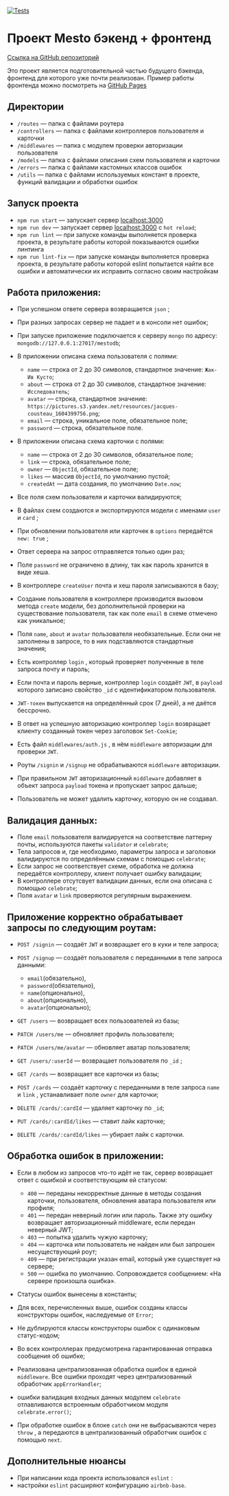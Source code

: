 [![Tests](../../actions/workflows/tests-14-sprint.yml/badge.svg)](../../actions/workflows/tests-14-sprint.yml)


# Проект Mesto бэкенд + фронтенд

[Ссылка на GitHub репозиторий](https://github.com/chepash/express-mesto-gha)

Это проект является подготовительной частью будущего бэкенда, фронтенд для которого уже почти реализован. Пример работы фронтенда можно посмотреть на [GitHub Pages](https://chepash.github.io/react-mesto-auth/)


## Директории

- `/routes` — папка с файлами роутера  
- `/controllers` — папка с файлами контроллеров пользователя и карточки
- `/middlewares` — папка с модулем проверки авторизации пользователя
- `/models` — папка с файлами описания схем пользователя и карточки  
- `/errors` — папка с файлами кастомных классов ошибок
- `/utils` — папка с файлами используемых констант в проекте, функций валидации и обработки ошибок


## Запуск проекта

- `npm run start` — запускает сервер [localhost:3000](http://localhost:3000/)
- `npm run dev` — запускает сервер [localhost:3000](http://localhost:3000/) с `hot reload`;
- `npm run lint` — при запуске команды выполняется проверка проекта, в результате работы которой показываются ошибки линтинга
- `npm run lint-fix` — при запуске команды выполняется проверка проекта, в результате работы которой eslint попытается найти все ошибки и автоматически их исправить согласно своим настройкам


## Работа приложения:

- При успешном ответе сервера возвращается `json` ;
- При разных запросах сервер не падает и в консоли нет ошибок;
- При запуске приложение подключается к серверу `mongo` по адресу: `mongodb://127.0.0.1:27017/mestodb`;
- В приложении описана схема пользователя с полями:
  - `name` — строка от 2 до 30 символов, стандартное значение: `Жак-Ив Кусто`;
  - `about` — строка от 2 до 30 символов, стандартное значение: `Исследователь`;
  - `avatar` — строка, стандартное значение: `https://pictures.s3.yandex.net/resources/jacques-cousteau_1604399756.png`;
  - `email` — строка, уникальное поле, обязательное поле;
  - `password` — строка, обязательное поле.
- В приложении описана схема карточки с полями:
  - `name` — строка от 2 до 30 символов, обязательное поле;
  - `link` — строка, обязательное поле;
  - `owner` — `ObjectId`, обязательное поле;
  - `likes` — массив `ObjectId`, по умолчанию пустой;
  - `createdAt` — дата создания, по умолчанию `Date.now`;

- Все поля схем пользователя и карточки валидируются;
- В файлах схем создаются и экспортируются модели с именами `user` и `card` ;
- При обновлении пользователя или карточек в `options` передаётся `new: true` ;
- Ответ сервера на запрос отправляется только один раз;
- Поле `password` не ограничено в длину, так как пароль хранится в виде хеша.
- В контроллере `createUser` почта и хеш пароля записываются в базу;
- Создание пользователя в контроллере производится вызовом метода `create` модели, без дополнительной проверки на существование пользователя, так как поле `email` в схеме отмечено как уникальное;
- Поля `name`,  `about`  и  `avatar` пользователя необязательные. Если они не заполнены в запросе, то в них подставляются стандартные значения;
- Есть контроллер `login` , который проверяет полученные в теле запроса почту и пароль;
- Если почта и пароль верные, контроллер `login` создаёт `JWT`, в `payload` которого записано свойство `_id` с идентификатором пользователя.
- `JWT-токен` выпускается на определённый срок (7 дней), а не даётся бессрочно.
- В ответ на успешную авторизацию контроллер `login` возвращает клиенту созданный токен через заголовок `Set-Cookie`;
- Есть файл `middlewares/auth.js` , в нём `middleware` авторизации для проверки `JWT`.
- Роуты `/signin` и `/signup` не обрабатываются `middleware` авторизации.
- При правильном `JWT` авторизационный `middleware` добавляет в объект запроса `payload` токена и пропускает запрос дальше;
- Пользователь не может удалить карточку, которую он не создавал.


## Валидация данных:

- Поле `email` пользователя валидируется на соответствие паттерну почты, используются пакеты `validator` и `celebrate`;
- Тела запросов и, где необходимо, параметры запроса и заголовки валидируются по определённым схемам с помощью `celebrate`;
- Если запрос не соответствует схеме, обработка не должна передаётся контроллеру, клиент получает ошибку валидации;
- В контроллере отсутсвует валидации данных, если она описана с помощью `celebrate`;
- Поля `avatar` и `link` проверяются регулярным выражением.


## Приложение корректно обрабатывает запросы по следующим роутам:

- `POST /signin` — создаёт `JWT` и возвращает его в куки и теле запроса;
- `POST /signup` — создаёт пользователя с переданными в теле запроса данными: 
  - `email`(обязательно), 
  - `password`(обязательно), 
  - `name`(опционально), 
  - `about`(опционально), 
  - `avatar`(опционально);

- `GET /users` — возвращает всех пользователей из базы;
- `PATCH /users/me` — обновляет профиль пользователя;
- `PATCH /users/me/avatar` — обновляет аватар пользователя;
- `GET /users/:userId` — возвращает пользователя по `_id` ;

- `GET /cards` — возвращает все карточки из базы;
- `POST /cards` — создаёт карточку с переданными в теле запроса `name` и `link` , устанавливает поле `owner` для карточки;
- `DELETE /cards/:cardId` — удаляет карточку по `_id`;
- `PUT /cards/:cardId/likes` — ставит лайк карточке;
- `DELETE /cards/:cardId/likes` — убирает лайк с карточки.


## Обработка ошибок в приложении:

- Если в любом из запросов что-то идёт не так, сервер возвращает ответ с ошибкой и соответствующим ей статусом:
  - `400` — переданы некорректные данные в методы создания карточки, пользователя, обновления аватара пользователя или профиля;
  - `401` — передан неверный логин или пароль. Также эту ошибку возвращает авторизационный middleware, если передан неверный JWT;
  - `403` — попытка удалить чужую карточку;
  - `404` — карточка или пользователь не найден или был запрошен несуществующий роут;
  - `409` — при регистрации указан email, который уже существует на сервере;
  - `500` — ошибка по умолчанию. Сопровождается сообщением: «На сервере произошла ошибка».

- Статусы ошибок вынесены в константы;
- Для всех, перечисленных выше, ошибок созданы классы конструкторы ошибок, наследуемые от `Error`;
- Не дублируются классы конструкторы ошибок с одинаковым статус-кодом;
- Во всех контроллерах предусмотрена гарантированная отправка сообщения об ошибке;
- Реализована централизованная обработка ошибок в единой `middleware`. Все ошибки проходят через централизованный обработчик `appErrorHandler`;
- ошибки валидация входных данных модулем `celebrate` отлавливаются встроенным обработчиком модуля `celebrate.error()`;
- При обработке ошибок в блоке `catch` они не выбрасываются через `throw` , а передаются в централизованный обработчик ошибок с помощью `next`.


## Дополнительные нюансы

- При написании кода проекта использовался `eslint` :
- настройки `eslint` расширяют конфигурацию `airbnb-base`.

